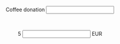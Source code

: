 <div id="smart-button-container"> <div style="text-align: center"><label for="description">Coffee donation </label><input type="text" name="descriptionInput" id="description" maxlength="127" value=""></div> <p id="descriptionError" style="visibility: hidden; color:red; text-align: center;">Please enter a description</p> <div style="text-align: center"><label for="amount">5 </label><input name="amountInput" type="number" id="amount" value="" ><span> EUR</span></div> <p id="priceLabelError" style="visibility: hidden; color:red; text-align: center;">Please enter a price</p> <div id="invoiceidDiv" style="text-align: center; display: none;"><label for="invoiceid"> </label><input name="invoiceid" maxlength="127" type="text" id="invoiceid" value="" ></div> <p id="invoiceidError" style="visibility: hidden; color:red; text-align: center;">Please enter an Invoice ID</p> <div style="text-align: center; margin-top: 0.625rem;" id="paypal-button-container"></div> </div> <script src="https://www.paypal.com/sdk/js?client-id=sb&enable-funding=venmo&currency=EUR" data-sdk-integration-source="button-factory"></script> <script> function initPayPalButton() { var description = document.querySelector('#smart-button-container #description'); var amount = document.querySelector('#smart-button-container #amount'); var descriptionError = document.querySelector('#smart-button-container #descriptionError'); var priceError = document.querySelector('#smart-button-container #priceLabelError'); var invoiceid = document.querySelector('#smart-button-container #invoiceid'); var invoiceidError = document.querySelector('#smart-button-container #invoiceidError'); var invoiceidDiv = document.querySelector('#smart-button-container #invoiceidDiv'); var elArr = [description, amount]; if (invoiceidDiv.firstChild.innerHTML.length > 1) { invoiceidDiv.style.display = "block"; } var purchase_units = []; purchase_units[0] = {}; purchase_units[0].amount = {}; function validate(event) { return event.value.length > 0; } paypal.Buttons({ style: { color: 'gold', shape: 'rect', label: 'paypal', layout: 'vertical', }, onInit: function (data, actions) { actions.disable(); if(invoiceidDiv.style.display === "block") { elArr.push(invoiceid); } elArr.forEach(function (item) { item.addEventListener('keyup', function (event) { var result = elArr.every(validate); if (result) { actions.enable(); } else { actions.disable(); } }); }); }, onClick: function () { if (description.value.length < 1) { descriptionError.style.visibility = "visible"; } else { descriptionError.style.visibility = "hidden"; } if (amount.value.length < 1) { priceError.style.visibility = "visible"; } else { priceError.style.visibility = "hidden"; } if (invoiceid.value.length < 1 && invoiceidDiv.style.display === "block") { invoiceidError.style.visibility = "visible"; } else { invoiceidError.style.visibility = "hidden"; } purchase_units[0].description = description.value; purchase_units[0].amount.value = amount.value; if(invoiceid.value !== '') { purchase_units[0].invoice_id = invoiceid.value; } }, createOrder: function (data, actions) { return actions.order.create({ purchase_units: purchase_units, }); }, onApprove: function (data, actions) { return actions.order.capture().then(function (orderData) { // Full available details console.log('Capture result', orderData, JSON.stringify(orderData, null, 2)); // Show a success message within this page, e.g. const element = document.getElementById('paypal-button-container'); element.innerHTML = ''; element.innerHTML = '<h3>Thank you for your payment!</h3>'; // Or go to another URL: actions.redirect('thank_you.html'); }); }, onError: function (err) { console.log(err); } }).render('#paypal-button-container'); } initPayPalButton(); </script>